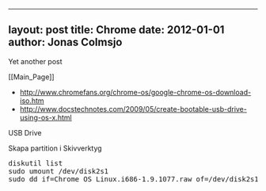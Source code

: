 
---
layout: post
title: Chrome
date: 2012-01-01
author: Jonas Colmsjo
---

Yet another post





[[Main_Page]]


* http://www.chromefans.org/chrome-os/google-chrome-os-download-iso.htm
* http://www.docstechnotes.com/2009/05/create-bootable-usb-drive-using-os-x.html


USB Drive

Skapa partition i Skivverktyg

<pre>
diskutil list
sudo umount /dev/disk2s1 
sudo dd if=Chrome_OS_Linux.i686-1.9.1077.raw of=/dev/disk2s1 
</pre>
